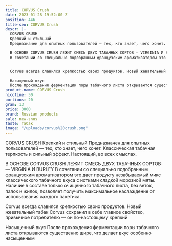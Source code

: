 ```yaml
---
title: CORVUS Crush
date: 2023-01-28 19:52:00 Z
position: 446
title-seo: CORVUS Crush
descr: |-
  CORVUS CRUSH
  Крепкий и стильный
  Предназначен для опытных пользователей — тех, кто знает, чего хочет. Классическая табачная терпкость и сильный эффект. Настоящий, во всех смыслах.

  В ОСНОВЕ CORVUS CRUSH ЛЕЖИТ СМЕСЬ ДВУХ ТАБАЧНЫХ СОРТОВ­ — VIRGINIA И BURLEY
  В сочетании со специально подобранным французским ароматизатором это дает продукту незабываемый микс классического табачного вкуса с нотками сладкой морозной мяты. Наличие в составе только очищенного табачного листа, без веток, палок и жилок, позволяет получить максимальное наслаждение от использования каждого пакетика.


  Corvus всегда славился крепкостью своих продуктов. Новый жевательный табак Corvus сохранил в себе главное свойство, привычное потребителю — он по-настоящему крепкий

  Насыщенный вкус
  После прохождения ферментации поры табачного листа открываются существенно шире, что делает вкус особенно насыщенным
product-name: CORVUS Crush
nicotine: 50
portions: 20
gram: 13
price: 3000
brand: Russian products
sale: new-snus
taste: табак
image: "/uploads/corvus%20crush.png"
---
```


CORVUS CRUSH
Крепкий и стильный
Предназначен для опытных пользователей — тех, кто знает, чего хочет. Классическая табачная терпкость и сильный эффект. Настоящий, во всех смыслах.

В ОСНОВЕ CORVUS CRUSH ЛЕЖИТ СМЕСЬ ДВУХ ТАБАЧНЫХ СОРТОВ­ — VIRGINIA И BURLEY
В сочетании со специально подобранным французским ароматизатором это дает продукту незабываемый микс классического табачного вкуса с нотками сладкой морозной мяты. Наличие в составе только очищенного табачного листа, без веток, палок и жилок, позволяет получить максимальное наслаждение от использования каждого пакетика.


Corvus всегда славился крепкостью своих продуктов. Новый жевательный табак Corvus сохранил в себе главное свойство, привычное потребителю — он по-настоящему крепкий

Насыщенный вкус
После прохождения ферментации поры табачного листа открываются существенно шире, что делает вкус особенно насыщенным